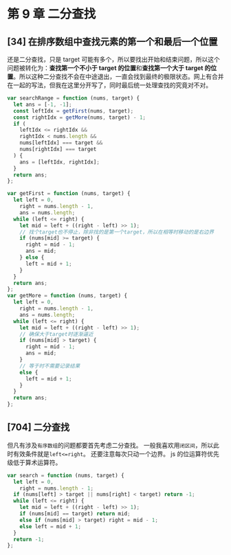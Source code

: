 # 第 9 章 二分查找

## [34] 在排序数组中查找元素的第一个和最后一个位置

还是二分查找，只是 target 可能有多个，所以要找出开始和结束问题，所以这个问题被转化为：**查找第一个不小于 target 的位置**和**查找第一个大于 target 的位置**。所以这种二分查找不会在中途退出，一直会找到最终的极限状态。网上有合并在一起的写法，但我在这里分开写了，同时最后统一处理查找的究竟对不对。

```js
var searchRange = function (nums, target) {
  let ans = [-1, -1];
  const leftIdx = getFirst(nums, target);
  const rightIdx = getMore(nums, target) - 1;
  if (
    leftIdx <= rightIdx &&
    rightIdx < nums.length &&
    nums[leftIdx] === target &&
    nums[rightIdx] === target
  ) {
    ans = [leftIdx, rightIdx];
  }
  return ans;
};

var getFirst = function (nums, target) {
  let left = 0,
    right = nums.length - 1,
    ans = nums.length;
  while (left <= right) {
    let mid = left + ((right - left) >> 1);
    // 找个target也不停止，除非找的是第一个target，所以在相等时移动的是右边界
    if (nums[mid] >= target) {
      right = mid - 1;
      ans = mid;
    } else {
      left = mid + 1;
    }
  }
  return ans;
};
var getMore = function (nums, target) {
  let left = 0,
    right = nums.length - 1,
    ans = nums.length;
  while (left <= right) {
    let mid = left + ((right - left) >> 1);
    // 确保大于target时逐渐逼近
    if (nums[mid] > target) {
      right = mid - 1;
      ans = mid;
    }
    // 等于时不需要记录结果
    else {
      left = mid + 1;
    }
  }
  return ans;
};
```

## [704] 二分查找

但凡有涉及`有序数组`的问题都要首先考虑二分查找。
一般我喜欢用`闭区间`，所以此时有效条件就是`left<=right`。
还要注意每次只动一个边界。
js 的位运算符优先级低于算术运算符。

```js
var search = function (nums, target) {
  let left = 0,
    right = nums.length - 1;
  if (nums[left] > target || nums[right] < target) return -1;
  while (left <= right) {
    let mid = left + ((right - left) >> 1);
    if (nums[mid] == target) return mid;
    else if (nums[mid] > target) right = mid - 1;
    else left = mid + 1;
  }
  return -1;
};
```
